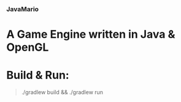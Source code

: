 ### JavaMario

# A Game Engine written in Java & OpenGL

# Build & Run:
> ./gradlew build && ./gradlew run
